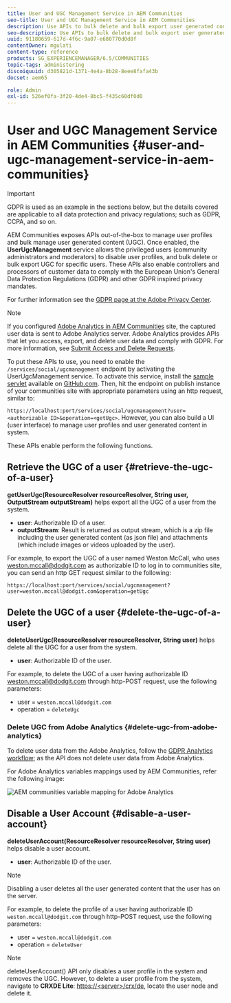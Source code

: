 ```yaml
---
title: User and UGC Management Service in AEM Communities
seo-title: User and UGC Management Service in AEM Communities
description: Use APIs to bulk delete and bulk export user generated content, and disable user account.
seo-description: Use APIs to bulk delete and bulk export user generated content, and disable user account.
uuid: 91180659-617d-4f6c-9a07-e680770d0d8f
contentOwner: mgulati
content-type: reference
products: SG_EXPERIENCEMANAGER/6.5/COMMUNITIES
topic-tags: administering
discoiquuid: d305821d-1371-4e4a-8b28-8eee8fafa43b
docset: aem65

role: Admin
exl-id: 526ef0fa-3f20-4de4-8bc5-f435c60df0d0
---
```

# User and UGC Management Service in AEM Communities {#user-and-ugc-management-service-in-aem-communities}

>[!IMPORTANT]
>
>GDPR is used as an example in the sections below, but the details covered are applicable to all data protection and privacy regulations; such as GDPR, CCPA, and so on.

AEM Communities exposes APIs out-of-the-box to manage user profiles and bulk manage user generated content (UGC). Once enabled, the **UserUgcManagement** service allows the privileged users (community administrators and moderators) to disable user profiles, and bulk delete or bulk export UGC for specific users. These APIs also enable controllers and processors of customer data to comply with the European Union's General Data Protection Regulations (GDPR) and other GDPR inspired privacy mandates.

For further information see the [GDPR page at the Adobe Privacy Center](https://www.adobe.com/privacy/general-data-protection-regulation.html).

>[!NOTE]
>
>If you configured [Adobe Analytics in AEM Communities](/help/communities/analytics.md) site, the captured user data is sent to Adobe Analytics server. Adobe Analytics provides APIs that let you access, export, and delete user data and comply with GDPR. For more information, see [Submit Access and Delete Requests](https://experienceleague.adobe.com/docs/analytics/admin/data-governance/gdpr-submit-access-delete.html).

To put these APIs to use, you need to enable the `/services/social/ugcmanagement` endpoint by activating the UserUgcManagement service. To activate this service, install the [sample servlet](https://github.com/Adobe-Marketing-Cloud/aem-communities-ugc-migration/tree/main/bundles/communities-ugc-management-servlet) available on [GitHub.com](https://github.com/Adobe-Marketing-Cloud/aem-communities-ugc-migration/tree/main/bundles/communities-ugc-management-servlet). Then, hit the endpoint on publish instance of your communities site with appropriate parameters using an http request, similar to:

`https://localhost:port/services/social/ugcmanagement?user=<authorizable ID>&operation=<getUgc>`. However, you can also build a UI (user interface) to manage user profiles and user generated content in system.

These APIs enable perform the following functions.

## Retrieve the UGC of a user {#retrieve-the-ugc-of-a-user}

**getUserUgc(ResourceResolver resourceResolver, String user, OutputStream outputStream)** helps export all the UGC of a user from the system.

* **user**: Authorizable ID of a user.
* **outputStream**: Result is returned as output stream, which is a zip file including the user generated content (as json file) and attachments (which include images or videos uploaded by the user).

For example, to export the UGC of a user named Weston McCall, who uses weston.mccall@dodgit.com as authorizable ID to log in to communities site, you can send an http GET request similar to the following:

`https://localhost:port/services/social/ugcmanagement?user=weston.mccall@dodgit.com&operation=getUgc`

## Delete the UGC of a user {#delete-the-ugc-of-a-user}

**deleteUserUgc(ResourceResolver resourceResolver, String user)** helps delete all the UGC for a user from the system.

* **user**: Authorizable ID of the user.

For example, to delete the UGC of a user having authorizable ID weston.mccall@dodgit.com through http-POST request, use the following parameters:

* user = `weston.mccall@dodgit.com`
* operation = `deleteUgc`

### Delete UGC from Adobe Analytics {#delete-ugc-from-adobe-analytics}

To delete user data from the Adobe Analytics, follow the [GDPR Analytics workflow](https://experienceleague.adobe.com/docs/analytics/admin/data-governance/an-gdpr-workflow.html); as the API does not delete user data from Adobe Analytics.

For Adobe Analytics variables mappings used by AEM Communities, refer the following image:

![AEM communities variable mapping for Adobe Analytics](assets/analytics-communities-mapping.png)

## Disable a User Account {#disable-a-user-account}

**deleteUserAccount(ResourceResolver resourceResolver, String user)** helps disable a user account.

* **user**: Authorizable ID of the user.

>[!NOTE]
>
>Disabling a user deletes all the user generated content that the user has on the server.

For example, to delete the profile of a user having authorizable ID `weston.mccall@dodgit.com` through http-POST request, use the following parameters:

* user = `weston.mccall@dodgit.com`
* operation = `deleteUser`

>[!NOTE]
>
>deleteUserAccount() API only disables a user profile in the system and removes the UGC. However, to delete a user profile from the system, navigate to **CRXDE Lite**: [https://&lt;server&gt;/crx/de](https://localhost:4502/crx/de), locate the user node and delete it.
